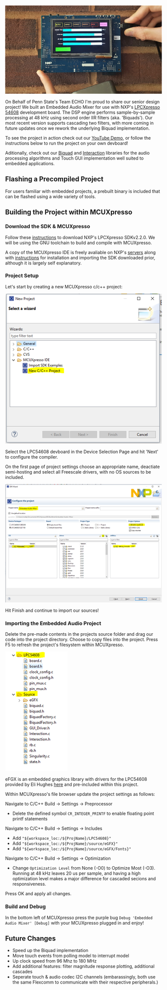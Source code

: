 ![Embedded Audio Mixer](/Images/LPC.jpg)

On Behalf of Penn State's Team ECHO I'm proud to share our senior design project! We built an Embedded Audio Mixer for use with NXP's [LPCXpresso 54608](http://www.nxp.com/products/microcontrollers-and-processors/arm-processors/lpc-cortex-m-mcus/lpc54000-series-cortex-m4-mcus/lpcxpresso-development-board-for-lpc5460x-mcus:OM13092) development board. The DSP engine performs sample-by-sample processing at 48 kHz using second order IIR filters (aka. 'Biquads'). Our most recent version supports cascading two filters, with more coming in future updates once we rework the underlying Biquad implementation.

To see the project in action check out our [YouTube Demo](https://youtu.be/au6VgSrRr1A), or follow the instructions below to run the project on your own devboard!

Aditionally, check out our [Biquad](https://github.com/MattPennock/Biquad) and [Interaction](https://github.com/MattPennock/Interaction) libraries for the audio processing algorithms and Touch GUI implementation well suited to embedded applications.

## Flashing a Precompiled Project

For users familiar with embedded projects, a prebuilt binary is included that can be flashed using a wide variety of tools.

## Building the Project within MCUXpresso

### Download the SDK & MCUXpresso
Follow these [instructions](http://www.nxp.com/video/getting-started-with-the-mcuxpresso-sdk:GS-MCUXPRESSO-SDK) to download NXP's LPCXpresso SDKv2.2.0. We will be using the GNU toolchain to build and compile with MCUXpresso.

A copy of the MCUXpresso IDE is freely avaliable on NXP's [servers](http://www.nxp.com/products/software-and-tools/run-time-software/mcuxpresso-software-and-tools/mcuxpresso-integrated-development-environment-ide:MCUXpresso-IDE) along with [instructions](http://www.nxp.com/assets/documents/data/en/quick-reference-guides/MCUXpresso_IDE_Installation_Guide.pdf) for installation and importing the SDK downloaded prior, although it is largely self explanatory. 

### Project Setup
Let's start by creating a new MCUXpresso c/c++ project:

![](/images/NewProject.PNG)

Select the LPC54608 devboard in the Device Selection Page and hit 'Next' to configure the compiler.

On the first page of project settings choose an appropriate name, deactiate semi-hosting and select all Freescale drivers, with no OS sources to be included.

![](/images/ProjectSettings.PNG)

Hit Finish and continue to import our sources!

### Importing the Embedded Audio Project

Delete the pre-made contents in the projects source folder and drag our code into the project directory. Choose to copy files into the project. Press F5 to refresh the project's filesystem within MCUXpresso.

![](/images/files.PNG)

eFGX is an embedded graphics library with drivers for the LPC54608 provided by Eli Hughes [here](https://github.com/ehughes/eGFX) and pre-included within this project.

Within MCUXpresso's file browser update the project settings as follows:

Navigate to C/C++ Build -> Settings -> Preprocessor

* Delete the defined symbol `CR_INTEGER_PRINTF` to enable floating point printf statements

Navigate to C/C++ Build -> Settings -> Includes


* Add `"${workspace_loc:/${ProjName}/LPC54608}"`
* Add `"${workspace_loc:/${ProjName}/source/eGFX}"`
* Add `"${workspace_loc:/${ProjName}/source/eGFX/Fonts}"`

Navigate to C/C++ Build -> Settings -> Optimization

* Change `Optimization Level` from None (-O0) to Optimize Most (-O3). Running at 48 kHz leaves 20 us per sample, and having a high optimization level makes a major difference for cascaded secions and responsiveness.

Press OK and apply all changes.

### Build and Debug

In the bottom left of MCUXpresso press the purple bug `Debug 'Embedded Audio Mixer' [Debug]` with your MCUXpresso plugged in and enjoy!

## Future Changes
* Speed up the Biquad implementation
* Move touch events from polling model to interrupt model
* Up clock speed from 96 Mhz to 180 MHz
* Add additional features: filter magnitude response plotting, additional cascades
* Seperate touch & audio codec I2C channels (embarassingly, both use the same Flexcomm to communicate with their respective peripherals.)
